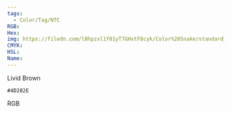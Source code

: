 ```yaml
---
tags:
  - Color/Tag/NTC
RGB:
Hex:
img: https://filedn.com/l0hpzxl1f01yT7GHxtF8cyk/Color%20Snake/standard_csv_to_svg/%23/4D282E.svg
CMYK:
HSL:
Name:
---
```

Livid Brown
```palette
#4D282E
```
RGB
